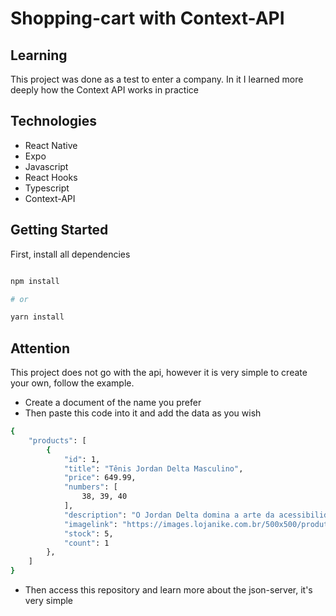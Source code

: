 # Shopping-cart with Context-API

## Learning

This project was done as a test to enter a company.
In it I learned more deeply how the Context API works in practice

## Technologies

 - React Native
 - Expo
 - Javascript
 - React Hooks
 - Typescript
 - Context-API

## Getting Started

First, install all dependencies

``` bash

npm install

# or

yarn install

```

## Attention

This project does not go with the api, however it is very simple to create your own, follow the example.

* Create a document of the name you prefer
* Then paste this code into it and add the data as you wish

``` bash
{
    "products": [
        {
            "id": 1,
            "title": "Tênis Jordan Delta Masculino",
            "price": 649.99,
            "numbers": [
                38, 39, 40
            ],
            "description": "O Jordan Delta domina a arte da acessibilidade com um design expressivo e confortável de dentro para fora. Fabricado com uma mistura de materiais naturais e de alta tecnologia, esse tênis conta com espuma macia e leve debaixo do pé. Foi meticulosamente desenvolvido para um look e sensação que só a marca Jordan pode oferecer.",
            "imagelink": "https://images.lojanike.com.br/500x500/produto/270937_2494584_20200910112116.jpg",
            "stock": 5,
            "count": 1
        },
    ]
}

```

  + Then access this repository and learn more about the json-server, it's very simple
